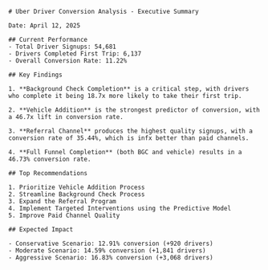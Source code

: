 
    # Uber Driver Conversion Analysis - Executive Summary
    
    Date: April 12, 2025
    
    ## Current Performance
    - Total Driver Signups: 54,681
    - Drivers Completed First Trip: 6,137
    - Overall Conversion Rate: 11.22%
    
    ## Key Findings
    
    1. **Background Check Completion** is a critical step, with drivers who complete it being 18.7x more likely to take their first trip.
    
    2. **Vehicle Addition** is the strongest predictor of conversion, with a 46.7x lift in conversion rate.
    
    3. **Referral Channel** produces the highest quality signups, with a conversion rate of 35.44%, which is infx better than paid channels.
    
    4. **Full Funnel Completion** (both BGC and vehicle) results in a 46.73% conversion rate.
    
    ## Top Recommendations
    
    1. Prioritize Vehicle Addition Process
    2. Streamline Background Check Process
    3. Expand the Referral Program
    4. Implement Targeted Interventions using the Predictive Model
    5. Improve Paid Channel Quality
    
    ## Expected Impact
    
    - Conservative Scenario: 12.91% conversion (+920 drivers)
    - Moderate Scenario: 14.59% conversion (+1,841 drivers)
    - Aggressive Scenario: 16.83% conversion (+3,068 drivers)
    